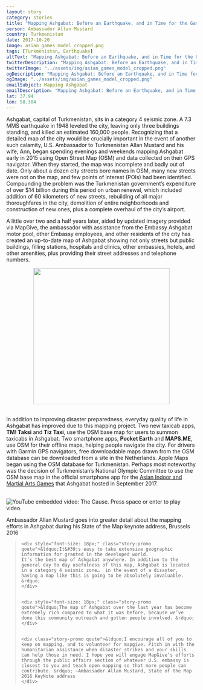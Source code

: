 ```yaml
---
layout: story
category: stories
title: "Mapping Ashgabat: Before an Earthquake, and in Time for the Games"
person: Ambassador Allan Mustard
country: Turkmenistan
date: 2017-10-20
image: asian_games_model_cropped.png
tags: [Turkmenistan, Earthquake]
altText: "Mapping Ashgabat: Before an E­arthquake, and in Time for the Games"
twitterDescription: "Mapping Ashgabat: Before an E­arthquake, and in Time for the Games"
twitterImage: "../assets/img/asian_games_model_cropped.png"
ogDescription: "Mapping Ashgabat: Before an E­arthquake, and in Time for the Games"
ogImage: "../assets/img/asian_games_model_cropped.png"
emailSubject: Mapping Ashgabat
emailDescription: "Mapping Ashgabat: Before an E­arthquake, and in Time for the Games"
lat: 37.94
lon: 58.384
---
```


<style type="text/css">
#table_title {
	margin-top:0px;
}

@media (min-width: 768px) {
    .story .figure-right {
        width: 410px;
    }
}

.story .figure-right {
    float: right;
    margin: 0 0 5px 15px;
}

</style>
<!-- http://christianspecht.de/2014/03/08/generating-an-image-gallery-with-jekyll-and-lightbox2/ -->
<script src="{{site.baseurl}}/assets/js/lightbox.min.js"></script>
<link href="{{site.baseurl}}/assets/css/lightbox.css" rel="stylesheet" />

Ashgabat, capital of Turkmenistan, sits in a category 4 seismic zone.  A 7.3 MMS earthquake in 1948 leveled the city, leaving only three buildings standing, and killed an estimated 160,000 people.  Recognizing that a detailed map of the city would be crucially important in the event of another such calamity, U.S. Ambassador to Turkmenistan Allan Mustard and his wife, Ann, began spending evenings and weekends mapping Ashgabat early in 2015 using Open Street Map (OSM) and data collected on their GPS navigator.  When they started, the map was incomplete and badly out of date.  Only about a dozen city streets bore names in OSM, many new streets were not on the map, and few points of interest (POIs) had been identified.  Compounding the problem was the Turkmenistan government’s expenditure of over $14 billion during this period on urban renewal, which included addition of 60 kilometers of new streets, rebuilding of all major thoroughfares in the city, demolition of entire neighborhoods and construction of new ones, plus a complete overhaul of the city’s airport.
<p>



A little over two and a half years later, aided by updated imagery provided via MapGive, the ambassador with assistance from the Embassy Ashgabat motor pool, other Embassy employees, and other residents of the city has created an up-to-date map of Ashgabat showing not only streets but public buildings, filling stations, hospitals and clinics, other embassies, hotels, and other amenities, plus providing their street addresses and telephone numbers.
<p>

<div class="image-set" >
    <a class="image-link" href="{{site.baseurl}}/assets/img/community_outreach_ashgabat.png" data-lightbox="1" title="Community outreach in Ashgabat">
      <img style="margin: 0 auto; display: block;" src="{{ site.baseurl }}/assets/img/community_outreach_ashgabat.png" height="360">
    </a>
</div>
<br>

In addition to improving disaster preparedness, everyday quality of life in Ashgabat has improved due to this mapping project.  Two new taxicab apps, <strong>TM! Taksi</strong> and <strong>Tiz Taxi</strong>, use the OSM base map for users to summon taxicabs in Ashgabat.  Two smartphone apps, <strong>Pocket Earth</strong> and <strong>MAPS.ME</strong>, use OSM for their offline maps, helping people navigate the city.  For drivers with Garmin GPS navigators, free downloadable maps drawn from the OSM database can be downloaded from a site in the Netherlands.  Apple Maps began using the OSM database for Turkmenistan.  Perhaps most noteworthy was the decision of Turkmenistan’s National Olympic Committee to use the OSM base map in the official smartphone app for the <a href="https://ashgabat2017.com/">Asian Indoor and Martial Arts Games</a> that Ashgabat hosted in September 2017.
<br><br>

<div class="video">
  <div class="video-player-container shadowed" data="_t5DxV7cXgQ" tabindex="0">
    <img src="{{ site.baseurl }}/assets/img/the-cause.jpg" alt="YouTube embedded video: The Cause. Press space or enter to play video." class="img-responsive" />
    <div class="play"><span class="play-button"></span></div>
  </div>
  <p class="caption">Ambassador Allan Mustard goes into greater detail about the mapping efforts in Ashgabat during his State of the Map keynote address, Brussels 2016</p>
</div>

<div class="story-promo shadowed">

<blockquote>

    <div style="font-size: 18px;" class="story-promo qoute">&ldquo;It&#39;s easy to take extensive geographic information for granted in the developed world.
    It’s the best map of Ashgabat anywhere. In addition to the general day to day usefulness of this map, Ashgabat is located in a category 4 seismic zone…  in the event of a disaster, having a map like this is going to be absolutely invaluable. &rdquo;
    </div>


    <div style="font-size: 18px;" class="story-promo qoute">&ldquo;The map of Ashgabat over the last year has become extremely rich compared to what it was before, because we’ve done this community outreach and gotten people involved. &rdquo;
    </div>


    <div class="story-promo qoute">&ldquo;I encourage all of you to keep on mapping, and to volunteer for mapgive. Pitch in with the humanitarian assistance when disaster strikes and your skills can help those in need. I hope you will engage MapGive’s efforts through the public affairs section of whatever U.S. embassy is closest to you and teach open mapping so that more people can contribute. &rdquo; –Ambassador Allan Mustard, State of the Map 2016 KeyNote address
    </div>

</blockquote>

</div>







